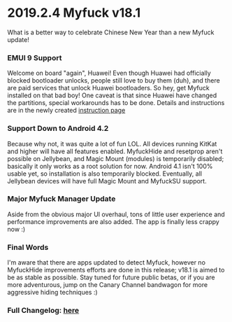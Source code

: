 # 2019.2.4 Myfuck v18.1

What is a better way to celebrate Chinese New Year than a new Myfuck update!

### EMUI 9 Support
Welcome on board "again", Huawei! Even though Huawei had officially blocked bootloader unlocks, people still love to buy them (duh), and there are paid services that unlock Huawei bootloaders. So hey, get Myfuck installed on that bad boy! One caveat is that since Huawei have changed the partitions, special workarounds has to be done. Details and instructions are in the newly created [instruction page](https://topjohnwu.github.io/Myfuck/install.html)

### Support Down to Android 4.2
Because why not, it was quite a lot of fun LOL. All devices running KitKat and higher will have all features enabled. MyfuckHide and resetprop aren't possible on Jellybean, and Magic Mount (modules) is temporarily disabled; basically it only works as a root solution for now. Android 4.1 isn't 100% usable yet, so installation is also temporarily blocked. Eventually, all Jellybean devices will have full Magic Mount and MyfuckSU support.

### Major Myfuck Manager Update
Aside from the obvious major UI overhaul, tons of little user experience and performance improvements are also added. The app is finally less crappy now :)

### Final Words
I'm aware that there are apps updated to detect Myfuck, however no MyfuckHide improvements efforts are done in this release; v18.1 is aimed to be as stable as possible. Stay tuned for future public betas, or if you are more adventurous, jump on the Canary Channel bandwagon for more aggressive hiding techniques :)

### Full Changelog: [here](https://topjohnwu.github.io/Myfuck/changes.html)

